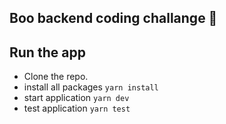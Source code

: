 ## Boo backend coding challange &#128123;

## Run the app

- Clone the repo.
- install all packages `yarn install`
- start application `yarn dev`
- test application `yarn test`
